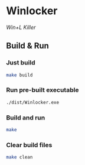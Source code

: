 # Winlocker

*Win+L Killer*

## Build & Run

### Just build

```bash
make build
```

### Run pre-built executable

```bash
./dist/Winlocker.exe
```

### Build and run

```bash
make
```

### Clear build files

```bash
make clean
```
